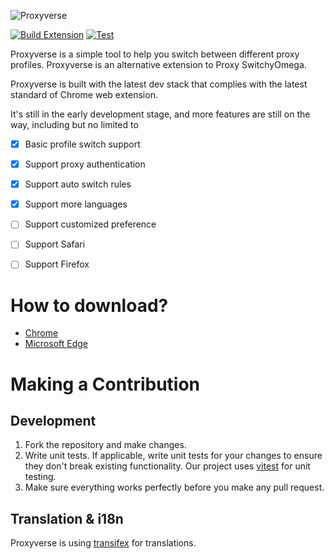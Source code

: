 ![Proxyverse](./public/full-logo.svg)

[![Build Extension](https://github.com/bytevet/proxyverse/actions/workflows/build.yml/badge.svg)](https://github.com/bytevet/proxyverse/actions/workflows/build.yml)
[![Test](https://github.com/bytevet/proxyverse/actions/workflows/test.yml/badge.svg)](https://github.com/bytevet/proxyverse/actions/workflows/test.yml)

Proxyverse is a simple tool to help you switch between different proxy profiles. Proxyverse is an alternative extension to Proxy SwitchyOmega.

Proxyverse is built with the latest dev stack that complies with the latest standard of Chrome web extension.

It's still in the early development stage, and more features are still on the way, including but no limited to

- [x] Basic profile switch support
- [x] Support proxy authentication
- [x] Support auto switch rules
- [x] Support more languages
- [ ] Support customized preference
- [ ] Support Safari
- [ ] Support Firefox


# How to download?

- [Chrome](https://chromewebstore.google.com/detail/proxyverse/igknmaflmijecdmjpcgollghmipkfbho)
- [Microsoft Edge](https://microsoftedge.microsoft.com/addons/detail/bpjcpinklkdfabcncofogcaigmmgjjbj)


# Making a Contribution

## Development

1. Fork the repository and make changes.
2. Write unit tests. If applicable, write unit tests for your changes to ensure they don't break existing functionality. Our project uses [vitest](https://vitest.dev/) for unit testing.
3. Make sure everything works perfectly before you make any pull request.


## Translation & i18n

Proxyverse is using [transifex](https://explore.transifex.com/bytevet/proxyverse/) for translations.
